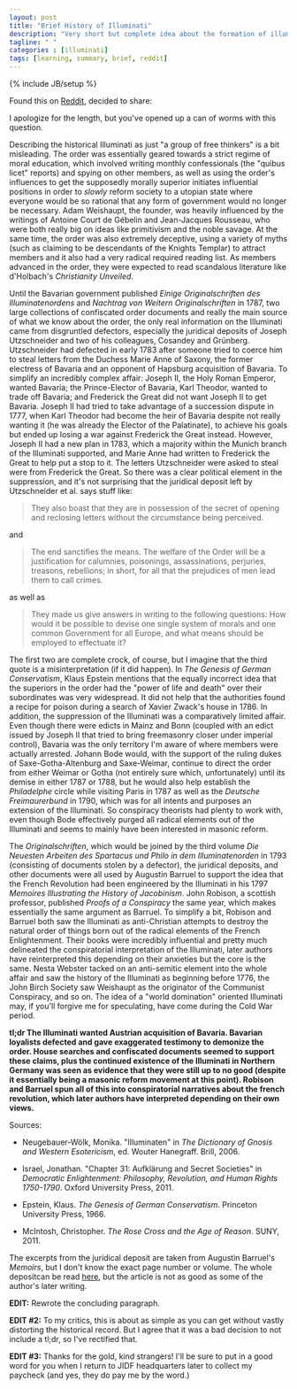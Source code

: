 ```yaml
---
layout: post
title: "Brief History of Illuminati"
description: "Very short but complete idea about the formation of illuminati and why they're associated with ."
tagline: " "
categories : [illuminati]
tags: [learning, summary, brief, reddit]
---
```

{% include JB/setup %}

Found this on [Reddit](http://www.reddit.com/r/explainlikeimfive/comments/25xwbn/eli5how_does_a_group_like_the_illuminati_who_were/), decided to share:

I apologize for the length, but you've opened up a can of worms with this question. 

Describing the historical Illuminati as just "a group of free thinkers" is a bit misleading. The order was essentially geared towards a strict regime of moral education, which involved writing monthly confessionals (the "quibus licet" reports) and spying on other members, as well as using the order's influences to get the supposedly morally superior initiates influential positions in order to *slowly* reform society to a utopian state where everyone would be so rational that any form of government would no longer be necessary. Adam Weishaupt, the founder, was heavily influenced by the writings of Antoine Court de Gébelin and Jean-Jacques Rousseau, who were both really big on ideas like primitivism and the noble savage. At the same time, the order was also extremely deceptive, using a variety of myths (such as claiming to be descendants of the Knights Templar) to attract members and it also had a very radical required reading list. As members advanced in the order, they were expected to read scandalous literature like d'Holbach's *Christianity Unveiled*. 

Until the Bavarian government published *Einige Originalschriften des Illuminatenordens* and *Nachtrag von Weitern Originalschriften* in 1787, two large collections of confiscated order documents and really the main source of what we know about the order, the only real information on the Illuminati came from disgruntled defectors, especially the juridical deposits of Joseph Utzschneider and two of his colleagues, Cosandey and Grünberg. Utzschneider had defected in early 1783 after someone tried to coerce him to steal letters from the Duchess Marie Anne of Saxony, the former electress of Bavaria and an opponent of Hapsburg acquisition of Bavaria. To simplify an incredibly complex affair: Joseph II, the Holy Roman Emperor, wanted Bavaria; the Prince-Elector of Bavaria, Karl Theodor, wanted to trade off Bavaria; and Frederick the Great did not want Joseph II to get Bavaria. Joseph II had tried to take advantage of a succession dispute in 1777, when Karl Theodor had become the heir of Bavaria despite not really wanting it (he was already the Elector of the Palatinate), to achieve his goals but ended up losing a war against Frederick the Great instead. However, Joseph II had a new plan in 1783, which a majority within the Munich branch of the Illuminati supported, and Marie Anne had written to Frederick the Great to help put a stop to it. The letters Utzschneider were asked to steal were from Frederick the Great. So there was a clear political element in the suppression, and it's not surprising that the juridical deposit left by Utzschneider et al. says stuff like:

>They also boast that they are in possession of the secret of opening and reclosing letters without the circumstance being perceived. 

and

>The end sanctifies the means. The welfare of the Order will be a justification for calumnies, poisonings, assassinations, perjuries, treasons, rebellions; in short, for all that the prejudices of men lead them to call crimes. 

as well as

>They made us give answers in writing to the following questions: How would it be possible to devise one single system of morals and one common Government for all Europe, and what means should be employed to effectuate it?

The first two are complete crock, of course, but I imagine that the third quote is a misinterpretation (if it did happen).  In *The Genesis of German Conservatism*, Klaus Epstein mentions that the equally incorrect idea that the superiors in the order had the "power of life and death" over their subordinates was very widespread.  It did not help that the authorities found a recipe for poison during a search of Xavier Zwack's house in 1786. In addition, the suppression of the Illuminati was a comparatively limited affair. Even though there were edicts in Mainz and Bonn (coupled with an edict issued by Joseph II that tried to bring freemasonry closer under imperial control), Bavaria was the only territory I'm aware of where members were actually arrested. Johann Bode would, with the support of the ruling dukes of Saxe-Gotha-Altenburg and Saxe-Weimar, continue to direct the order from either Weimar or Gotha (not entirely sure which, unfortunately) until its demise in either 1787 or 1788, but he would also help establish the *Philadelphe* circle while visiting Paris in 1787 as well as the *Deutsche Freimaurerbund* in 1790, which was for all intents and purposes an extension of the Illuminati. So conspiracy theorists had plenty to work with, even though Bode effectively purged all radical elements out of the Illuminati and seems to mainly have been interested in masonic reform.

The *Originalschriften*, which would be joined by the third volume *Die Neuesten Arbeiten des Spartacus und Philo in dem Illuminatenorden* in 1793 (consisting of documents stolen by a defector), the juridical deposits, and other documents were all used by Augustin Barruel to support the idea that the French Revolution had been engineered by the Illuminati in his 1797 *Memoires Illustrating the History of Jacobinism*. John Robison, a scottish professor, published *Proofs of a Conspiracy* the same year, which makes essentially the same argument as Barruel. To simplify a bit, Robison and Barruel both saw the Illuminati as anti-Christian attempts to destroy the natural order of things born out of the radical elements of the French Enlightenment. Their books were incredibly influential and pretty much delineated the conspiratorial interpretation of the Illuminati, later authors have reinterpreted this depending on their anxieties but the core is the same. Nesta Webster tacked on an anti-semitic element into the whole affair and saw the history of the Illuminati as beginning before 1776, the John Birch Society saw Weishaupt as the originator of the Communist Conspiracy, and so on. The idea of a "world domination" oriented Illuminati may, if you'll forgive me for speculating, have come during the Cold War period.

**tl;dr The Illuminati wanted Austrian acquisition of Bavaria. Bavarian loyalists defected and gave exaggerated testimony to demonize the order. House searches and confiscated documents seemed to support these claims, plus the continued existence of the Illuminati in Northern Germany was seen as evidence that they were still up to no good (despite it essentially being a masonic reform movement at this point). Robison and Barruel spun all of this into conspiratorial narratives about the french revolution, which later authors have interpreted depending on their own views.**

Sources:

* Neugebauer-Wölk, Monika. "Illuminaten" in *The Dictionary of Gnosis and Western Esotericism*, ed. Wouter Hanegraff. Brill, 2006.

* Israel, Jonathan. "Chapter 31: Aufklärung and Secret Societies" in *Democratic Enlightenment: Philosophy, Revolution, and Human Rights 1750-1790*. Oxford University Press, 2011.

* Epstein, Klaus. *The Genesis of German Conservatism*. Princeton University Press, 1966.

* McIntosh, Christopher. *The Rose Cross and the Age of Reason*. SUNY, 2011.

The excerpts from the juridical deposit are taken from Augustin Barruel's *Memoirs*, but I don't know the exact page number or volume. The whole depositcan be read [here](http://www.conspiracyarchive.com/2014/01/29/illuminati-conspiracy-part-one/), but the article is not as good as some of the author's later writing.

**EDIT:** Rewrote the concluding paragraph.

**EDIT #2:** To my critics, this is about as simple as you can get without vastly distorting the historical record. But I agree that it was a bad decision to not include a tl;dr, so I've rectified that.

**EDIT #3:** Thanks for the gold, kind strangers! I'll be sure to put in a good word for you when I return to JIDF headquarters  later to collect my paycheck (and yes, they do pay me by the word.)

